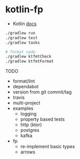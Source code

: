 # kotlin-fp

* Kotlin [docs](https://kotlinlang.org)

```bash
./gradlew run
./gradlew test
./gradlew tasks

# format code
./gradlew ktfmtCheck
./gradlew ktfmtFormat
```

TODO
* format/lint
* dependabot
* version from git commit/tag
* travis
* multi-project
* examples
    - logging
    - property based tests
    - http (ktor)
    - postgres
    - kafka
* fp
    - re-implement basic types
    - arrows
